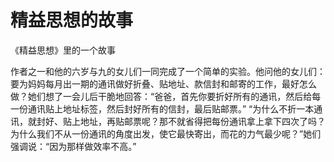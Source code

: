 # 精益思想的故事
《精益思想》里的一个故事

作者之一和他的六岁与九的女儿们一同完成了一个简单的实验。他问他的女儿们：要为妈妈每月出一期的通讯做好折叠、贴地址、款信封和邮寄的工作，最好怎么做？她们想了一会儿后干脆地回答：“爸爸，首先你要折好所有的通讯，然后给每一份通讯贴上地址标签，然后封好所有的信封，最后贴邮票。”
“为什么不折一本通讯，就封好、贴上地址，再贴邮票呢？那不就省得把每份通讯拿上拿下四次了吗？为什么我们不从一份通讯的角度出发，使它最快寄出，而花的力气最少呢？”她们强调说：“因为那样做效率不高。”

